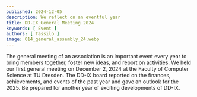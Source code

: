 ```yaml
---
published: 2024-12-05
description: We reflect on an eventful year
title: DD-IX General Meeting 2024
keywords: [ Event ]
authors: [ Tassilo ]
image: 014_general_assembly_24.webp
---
```


The general meeting of an association is an important event every year to bring members together, foster new ideas, and report on activities. We held our first general meeting on December 2, 2024 at the Faculty of Computer Science at TU Dresden. The DD-IX board reported on the finances, achievements, and events of the past year and gave an outlook for the 2025. Be prepared for another year of exciting developments of DD-IX.
